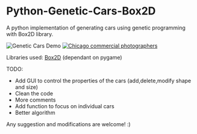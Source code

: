 # Python-Genetic-Cars-Box2D
A python implementation of generating cars using genetic programming with Box2D library.


![Genetic Cars Demo](http://imgur.com/YMhiwCO)
<a href="http://www.freeimagehosting.net/commercial-photography/illinois/chicago/"><img src="http://i.imgur.com/1eOpHtF.gif" alt="Chicago commercial photographers"></a>


Libraries used:
[Box2D](https://github.com/pybox2d/pybox2d) (dependant on pygame)


TODO:
- Add GUI to control the properties of the cars (add,delete,modify shape and size)
- Clean the code
- More comments
- Add function to focus on individual cars
- Better algorithm

Any suggestion and modifications are welcome! :)
